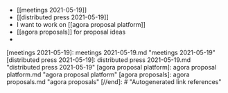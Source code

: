 - [[meetings 2021-05-19]]
- [[distributed press 2021-05-19]]
- I want to work on [[agora proposal platform]]
- [[agora proposals]] for proposal ideas
- 

[//begin]: # "Autogenerated link references for markdown compatibility"
[meetings 2021-05-19]: meetings 2021-05-19.md "meetings 2021-05-19"
[distributed press 2021-05-19]: distributed press 2021-05-19.md "distributed press 2021-05-19"
[agora proposal platform]: agora proposal platform.md "agora proposal platform"
[agora proposals]: agora proposals.md "agora proposals"
[//end]: # "Autogenerated link references"